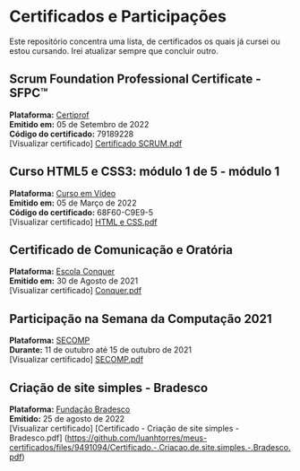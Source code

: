 Certificados e Participações
============

Este repositório concentra uma lista, de certificados os quais já cursei ou estou cursando. Irei atualizar sempre que concluir outro.



Scrum Foundation Professional Certificate - SFPC™
------------------
**Plataforma:** [Certiprof](https://certiprof.com)<br>
**Emitido em:** 05 de Setembro de 2022 <br>
**Código do certificado:** 79189228<br>
[Visualizar certificado] [Certificado SCRUM.pdf](https://github.com/luanhtorres/meus-certificados/files/9491107/Certificado.SCRUM.pdf) <br>




Curso HTML5 e CSS3: módulo 1 de 5 - módulo 1
------------------
**Plataforma:** [Curso em Vídeo](https://www.cursoemvideo.com/course/python-3-mundo-2/)<br>
**Emitido em:** 05 de Março de 2022 <br>
**Código do certificado:** 68F60-C9E9-5<br>
[Visualizar certificado] [HTML e CSS.pdf](https://github.com/luanhtorres/meus-certificados/files/8227525/HTML.e.CSS.pdf) <br>



Certificado de Comunicação e Oratória
------------------
**Plataforma:** [Escola Conquer](https://escolaconquer.com.br)<br>
**Emitido em:** 30 de Agosto de 2021 <br>
[Visualizar certificado] [Conquer.pdf](https://github.com/luanhtorres/meus-certificados/files/8227428/Conquer.pdf)<br>



Participação na Semana da Computação 2021
------------------
**Plataforma:** [SECOMP](https://www.secompif.com.br)<br>
**Durante:** 11 de outubro até 15 de outubro de 2021 <br>
[Visualizar certificado] [SECOMP.pdf](https://github.com/luanhtorres/meus-certificados/files/8227454/SECOMP.pdf) <br>



Criação de site simples - Bradesco
------------------
**Plataforma:** [Fundação Bradesco](https://www.ev.org.br/)<br>
**Emitido:** 25 de agosto de 2022 <br>
[Visualizar certificado] [Certificado - Criação de site simples - Bradesco.pdf] (https://github.com/luanhtorres/meus-certificados/files/9491094/Certificado.-.Criacao.de.site.simples.-.Bradesco.pdf) <br>


